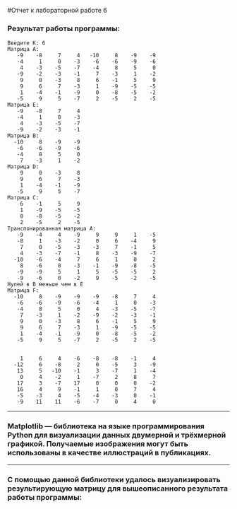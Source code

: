 #Отчет к лабораторной работе 6
### Результат работы программы:
```Введите N: 8
Введите K: 6
Матрица А: 
   -9    -8     7     4   -10     8    -9    -9 
   -4     1     0    -3    -6    -6    -9    -6 
    4    -3    -5    -7    -4     8     5     0 
   -9    -2    -3    -1     7    -3     1    -2 
    9     0    -3     8     6    -1     5     9 
    9     6     7    -3     1    -9    -5    -5 
    1    -4    -1    -9     0    -8    -5    -2 
   -5     9     5    -7     2    -5     2    -5 
Матрица E: 
   -9    -8     7     4 
   -4     1     0    -3 
    4    -3    -5    -7 
   -9    -2    -3    -1 
Матрица B: 
  -10     8    -9    -9 
   -6    -6    -9    -6 
   -4     8     5     0 
    7    -3     1    -2 
Матрица D: 
    9     0    -3     8 
    9     6     7    -3 
    1    -4    -1    -9 
   -5     9     5    -7 
Матрица C: 
    6    -1     5     9 
    1    -9    -5    -5 
    0    -8    -5    -2 
    2    -5     2    -5 
Транспонированная матрица A: 
   -9    -4     4    -9     9     9     1    -5 
   -8     1    -3    -2     0     6    -4     9 
    7     0    -5    -3    -3     7    -1     5 
    4    -3    -7    -1     8    -3    -9    -7 
  -10    -6    -4     7     6     1     0     2 
    8    -6     8    -3    -1    -9    -8    -5 
   -9    -9     5     1     5    -5    -5     2 
   -9    -6     0    -2     9    -5    -2    -5 
Нулей в B меньше чем в E
Матрица F: 
  -10     8    -9    -9    -9    -8     7     4 
   -6    -6    -9    -6    -4     1     0    -3 
   -4     8     5     0     4    -3    -5    -7 
    7    -3     1    -2    -9    -2    -3    -1 
    9     0    -3     8     6    -1     5     9 
    9     6     7    -3     1    -9    -5    -5 
    1    -4    -1    -9     0    -8    -5    -2 
   -5     9     5    -7     2    -5     2    -5 


    1     6     4    -6    -8    -8    -1     4 
  -12     6    -8     2     0    -5     3    -9 
   13     5   -10    -1     3    -7     1    -4 
    0     4    -2     1    -7     2     8     7 
   17     3    -7    17     0     0     0    -2 
   16     4     9    -1     1     0     7     4 
   -5    -3     4    -5    -4    -3     0    -1 
   -9    11    11    -6    -7     0     4     0 
```
___
### Matplotlib — библиотека на языке программирования Python для визуализации данных двумерной и трёхмерной графикой. Получаемые изображения могут быть использованы в качестве иллюстраций в публикациях.
___
### С помощью данной библиотеки удалось визуализировать результирующую матрицу для вышеописанного результата работы программы: 